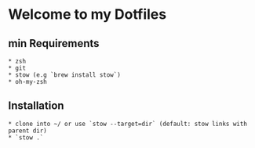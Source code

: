 # Welcome to my Dotfiles

## min Requirements

    * zsh
    * git
    * stow (e.g `brew install stow`)
    * oh-my-zsh

## Installation
    
    * clone into ~/ or use `stow --target=dir` (default: stow links with parent dir)
    * `stow .`
